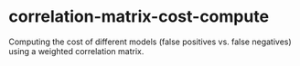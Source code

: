 # correlation-matrix-cost-compute
 Computing the cost of different models (false positives vs. false negatives) using a weighted correlation matrix.
